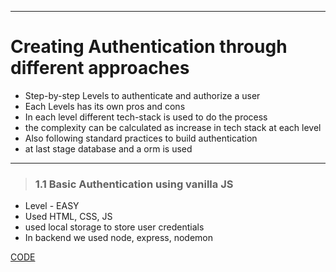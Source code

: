 <hr></hr>

# Creating Authentication through different approaches
- Step-by-step Levels to authenticate and authorize a user 
- Each Levels has its own pros and cons
- In each level different tech-stack is used to do the process
- the complexity can be calculated as increase in tech stack at each level
- Also following standard practices to build authentication
- at last stage database and a orm is used

<hr>

>### 1.1 Basic Authentication using vanilla JS

- Level - EASY
-  Used HTML, CSS, JS
- used local storage to store user credentials
- In backend we used node, express, nodemon

[CODE]()
